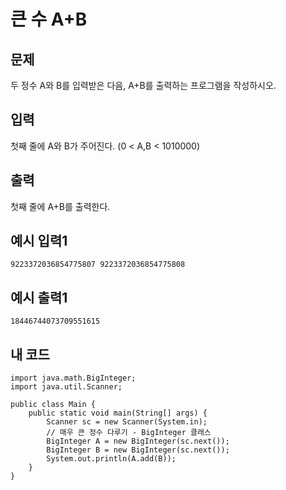 # 큰 수 A+B

## 문제
두 정수 A와 B를 입력받은 다음, A+B를 출력하는 프로그램을 작성하시오.

## 입력
첫째 줄에 A와 B가 주어진다. (0 < A,B < 1010000)

## 출력
첫째 줄에 A+B를 출력한다.

## 예시 입력1
```
9223372036854775807 9223372036854775808
```

## 예시 출력1
```
18446744073709551615
```

## 내 코드
```
import java.math.BigInteger;
import java.util.Scanner;

public class Main {
	public static void main(String[] args) {
		Scanner sc = new Scanner(System.in);
		// 매우 큰 정수 다루기 - BigInteger 클래스
		BigInteger A = new BigInteger(sc.next());
		BigInteger B = new BigInteger(sc.next());
		System.out.println(A.add(B));
	}
}
```
